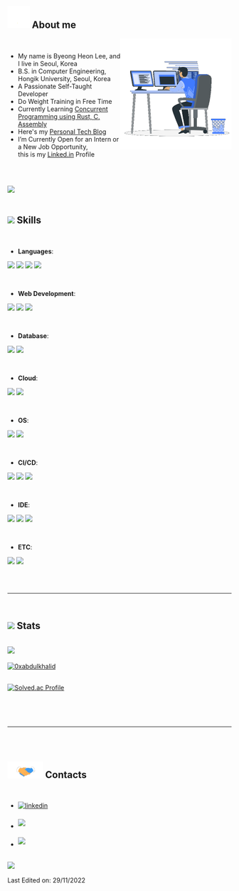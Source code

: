 

## <img src="https://github.com/Kathryn-Jie/Kathryn-Jie/blob/main/wave.gif" width="50px"/>  **About me**

<picture> <img align="right" src="https://github.com/0xAbdulKhalid/0xAbdulKhalid/raw/main/assets/mdImages/Right_Side.gif" width = 250px></picture>

<br>

- My name is Byeong Heon Lee, and I live in Seoul, Korea
- B.S. in Computer Engineering, Hongik University, Seoul, Korea
- A Passionate Self-Taught Developer
- Do Weight Training in Free Time
- Currently Learning [Concurrent Programming using Rust, C, Assembly](https://www.hanbit.co.kr/store/books/look.php?p_code=B9078925849)
- Here's my [Personal Tech Blog](https://dad-rock.tistory.com/)
- I’m Currently Open for an Intern or a New Job Opportunity,<br /> this is my [Linked.in](https://www.linkedin.com/in/%EB%B3%91%ED%97%8C-%EC%9D%B4-5446251a6/) Profile

<br><br>

<img src="https://user-images.githubusercontent.com/73097560/115834477-dbab4500-a447-11eb-908a-139a6edaec5c.gif"><br><br>

## <img src="https://media2.giphy.com/media/QssGEmpkyEOhBCb7e1/giphy.gif?cid=ecf05e47a0n3gi1bfqntqmob8g9aid1oyj2wr3ds3mg700bl&rid=giphy.gif" width ="25"><b> Skills</b>
<br>

<p align="center">

- **Languages**:

<p>
  <img height="30px" src="https://img.shields.io/badge/SPARC Assembly-F80000?style=flat-square&logo=Oracle&logoColor=white"/>
  <img height="30px" src="https://img.shields.io/badge/C Language-A8B9CC?style=flat-square&logo=C&logoColor=white"/>
  <img height="30px" src="https://img.shields.io/badge/C++ Language%20-%2300599C.svg?style=flat-square&logo=c%2B%2B&logoColor=white"/>
  <img height="30px" src="https://img.shields.io/badge/Python-3776AB?style=flat-square&logo=Python&logoColor=white"/>
</p>

<br>   
    
- **Web Development**:

<p>
   <img height="30px" src="https://img.shields.io/badge/HTML-E34F26?style=flat-square&logo=HTML5&logoColor=white"/>
   <img height="30px" src="https://img.shields.io/badge/CSS-1572B6?style=flat-square&logo=CSS3&logoColor=white"/>
   <img height="30px" src="https://img.shields.io/badge/React-61DAFB?style=flat-square&logo=React&logoColor=white"/>
</p>

<br>

- **Database**:

<p>
   <img height="30px" src="https://img.shields.io/badge/PostgreSQL-4169E1?style=flat-square&logo=PostgreSQL&logoColor=white"/>
   <img height="30px" src="https://img.shields.io/badge/MongoDB-47A248?style=flat-square&logo=MongoDB&logoColor=white"/>
</p>

<br>

- **Cloud**:

<p>
   <img height="30px" src="https://img.shields.io/badge/AWS EC2-FF9900?style=flat-square&logo=Amazon EC2&logoColor=white"/>
   <img height="30px" src="https://img.shields.io/badge/AWS RDS-527FFF?style=flat-square&logo=Amazon RDS&logoColor=white"/>
</p>

<br>

- **OS**:

<p>
   <img height="30px" src="https://img.shields.io/badge/Ubuntu-E95420?style=flat-square&logo=Ubuntu&logoColor=white"/>
   <img height="30px" src="https://img.shields.io/badge/Windows-0078D6?style=flat-square&logo=Windows&logoColor=white"/>
</p>

<br>

- **CI/CD**:

<p>
    <img height="30px" src="https://img.shields.io/badge/Git-F05032?style=flat-square&logo=Git&logoColor=white"/>
    <img height="30px" src="https://img.shields.io/badge/GitHub-181717?style=flat-square&logo=GitHub&logoColor=white"/>
    <img height="30px" src="https://img.shields.io/badge/Heroku-430098?style=flat-square&logo=Heroku&logoColor=white"/>
</p>
    
<br>

- **IDE**:

<p>
    <img height="30px" src="https://img.shields.io/badge/Visual Studio-5C2D91?style=flat-square&logo=Visual Studio&logoColor=white"/>
    <img height="30px" src="https://img.shields.io/badge/Visual Studio Code-007ACC?style=flat-square&logo=Visual Studio&logoColor=white"/>
    <img height="30px" src="https://img.shields.io/badge/Data Grip-000000?style=flat-square&logo=DataGrip&logoColor=white"/>
</p>

<br>

- **ETC**:

<p>
    <img height="30px" src="https://img.shields.io/badge/Excel-217346?style=flat-square&logo=Microsoft Excel&logoColor=white"/>
    <img height="30px" src="https://img.shields.io/badge/Markdown-000000?style=flat-square&logo=Markdown&logoColor=white"/>
</p> 


</p>

<br>
<br>

-----

<br>


## <img src="https://media.giphy.com/media/iY8CRBdQXODJSCERIr/giphy.gif" width="35"><b> Stats </b>
<br>

<div align="left">

<a href="https://github.com/ByeongHeonLee/">
  <img src="https://github-readme-stats.vercel.app/api?username=ByeongHeonLee&include_all_commits=true&count_private=true&show_icons=true&line_height=20&title_color=7A7ADB&icon_color=2234AE&text_color=D3D3D3&bg_color=0,000000,130F40" width="450"/>
</a>

<br />
<br />

<a href="https://github.com/ByeongHeonLee/">
  <img src="https://github-readme-stats.vercel.app/api/top-langs?username=ByeongHeonLee&show_icons=true&locale=en&layout=compact&line_height=20&title_color=7A7ADB&icon_color=2234AE&text_color=D3D3D3&bg_color=0,000000,130F40" width="375"  alt="0xabdulkhalid"/>
</a>

</div>

<br />

[![Solved.ac Profile](http://mazassumnida.wtf/api/v2/generate_badge?boj=lww7438)](https://solved.ac/lww7438/)

<br>
<br>
<br>

-----

<br>
<br>

## <img src="https://github.com/0xAbdulKhalid/0xAbdulKhalid/raw/main/assets/mdImages/handshake.gif" width ="80"> <b> Contacts </b>
<br>
<div align='left'>

<ul>

<li>
<a href="https://www.linkedin.com/in/%EB%B3%91%ED%97%8C-%EC%9D%B4-5446251a6/" target="_blank">
<img src="https://img.shields.io/badge/linkedin:  Byeong Heon Lee-%2300acee.svg?color=405DE6&style=for-the-badge&logo=linkedin&logoColor=white" alt=linkedin style="margin-bottom: 5px;"/>
</a>
</li>

<br>

<li>
<a href="mailto:lww7438@gmail.com" target="_blank">
<img src="https://img.shields.io/badge/gmail:  lww7438@gmail.com-%23EA4335.svg?style=for-the-badge&logo=gmail&logoColor=white" t=mail style="margin-bottom: 5px;" />
</a>
</li>
	
<br>

<li>
<a href="https://dad-rock.tistory.com/" target="_blank">
<img src="https://img.shields.io/badge/Tistory:  Archive-%23000000.svg?style=for-the-badge&logo=Tistory&logoColor=white" t=mail style="margin-bottom: 5px;" />
</a>
</li>
	
</ul>
</div>

<br>
<img src="https://user-images.githubusercontent.com/73097560/115834477-dbab4500-a447-11eb-908a-139a6edaec5c.gif">


<br>

Last Edited on: 29/11/2022
